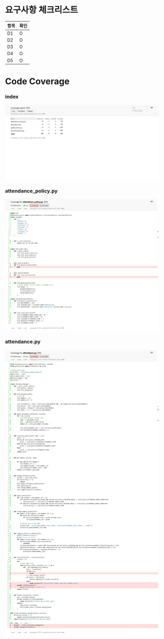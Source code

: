 # 요구사항 체크리스트
| 항목 | 확인 |
|------|--|
| D1   | O |
| D2   | O |
| D3   | O |
| D4   | O |
| D5   | O |

# Code Coverage
### index
![캡쳐 화면](./mission2/coverage.jpeg "Code Coverage 캡쳐 화면")
### attendance_policy.py
![캡쳐 화면](./mission2/coverage2.jpeg "Code Coverage 캡쳐 화면")
### attendance.py
![캡쳐 화면](./mission2/coverage3.jpeg "Code Coverage 캡쳐 화면")

